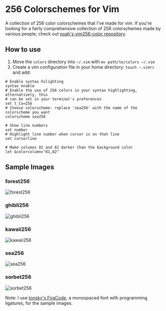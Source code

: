 # 256 Colorschemes for Vim
A collection of 256 color colorschemes that I've made for vim. If you're looking 
for a fairly comprehensive collection of 256 colorschemes made by various people, 
check out [noah's vim256-color repository](https://github.com/noah/vim256-color).

## How to use
1. Move the `colors` directory into `~/.vim` with  `mv path/to/colors ~/.vim` 
2. Create a vim configuration file in your home directory: `touch ~.vimrc` and add:
~~~~
# Enable syntax hilighting
syntax enable
# Enable the use of 256 colors in your syntax highlighting, alternatively, this
# can be set in your terminal's preferences
set t_Co=256
# Choose colorscheme: replace 'sea256' with the name of the colorscheme you want
colorscheme sea256 

# Show line numbers
set number
# Highlight line number when cursor is on that line
set cursorline

# Make columns 81 and 82 darker than the background color
let &colorcolumn="81,82"
~~~~

## Sample Images

### forest256
![forest256](/../master/images/forest256.png?raw=true)

### ghibli256
![ghibli256](/../master/images/ghibli256.png?raw=true)

### kawaii256
![kawaii256](/../master/images/kawaii256.png?raw=true)

### sea256
![sea256](/../master/images/sea256.png?raw=true)

### sorbet256
![sorbet256](/../master/images/sorbet256.png?raw=true)

Note: I use [tonsky's FiraCode](https://github.com/tonsky/FiraCode), a monospaced 
font with programming ligatures, for the sample images.
